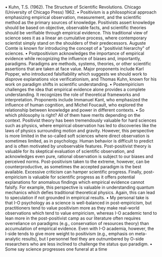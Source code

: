 • Kuhn, T.S. (1962). The Structure of Scientific Revolutions. Chicago (University of Chicago Press) 1962.
• Positivism is a philosophical approach emphasizing empirical observation, measurement, and the scientific method as the primary sources of knowledge. Positivists assert knowledge should be based on objective, observable facts, and scientific theories should be verifiable through empirical evidence. This traditional view of science sees it as a linear an cumulative process, where contemporary scientist simply stand on the shoulders of their predecessors. Auguste Comte is known for introducing the concept of a "positivist hierarchy" of sciences. 
• Postpositivism acknowledges the importance of empirical evidence while recognizing the influence of biases and, importantly, paradigms. Paradigms are methods, systems, theories, or other scientific assertions that are taken at face value.  Major proponents include Karl Popper, who introduced falsifiability which suggests we should work to disprove explanations vice verificationism, and Thomas Kuhn, known for his work on paradigm shifts in scientific understanding.
• Postempiricism challenges the idea that empirical evidence alone provides a complete understanding. It recognizes the role of theoretical frameworks and interpretation. Proponents include Immanuel Kant, who emphasized the influence of human cognition, and Michel Foucault, who explored the relationship between knowledge and power in different contexts.
• So which philosophy is right? All of them have merits depending on the context. Positivist theory has been tremendously valuable for hard sciences such as physics, where empirical observation has led to discoveries like the laws of physics surrounding motion and gravity. However, this perspective is more limited in the so-called soft sciences where direct observation is sometimes limited, as in psychology. Human behavior is difficult to predict and is often motivated by unobservable features. Post-positivist theory is valuable for its skeptical evaluation of scientific observation, and acknowledges even pure, rational observation is subject to our biases and perceived norms. Post-positivism taken to the extreme, however, can be counterproductive, as sometimes the accepted paradigm is the best available. Excessive criticism can hamper scientific progress. Finally, post-empiricism is valuable for scientific progress as it offers potential explanations for anomalous findings which empirical evidence cannot falsify. For example, this perspective is valuable in understanding quantum mechanics which defies traditional theoretical physics. Again, this can lead to speculation if not grounded in empirical results.
• My personal take is that I-O psychology as a science is well-balanced in post-empiricism, but practitioners tend to value positivism more as they make real-world observations which tend to value empiricism, whereas I-O academic tend to lean more in the post-positivist camp as our literature often requires overreliance on paradigms (e.g., conservation of resources theory) than accumulation of empirical evidence. Even with I-O academia, however, the I-side tends to give more weight to positivism (e.g., emphasis on meta-analytic results), but I personnel feel they are outnumbered by O-side researchers who are less inclined to challenge the status quo paradigm.
• Some say science progresses one funeral at a time
